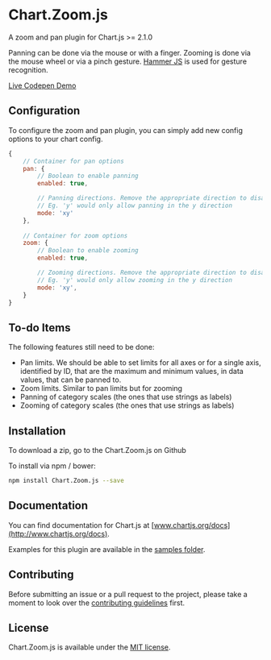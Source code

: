 # Chart.Zoom.js

A zoom and pan plugin for Chart.js >= 2.1.0

Panning can be done via the mouse or with a finger.
Zooming is done via the mouse wheel or via a pinch gesture. [Hammer JS](http://hammerjs.github.io/) is used for gesture recognition.

[Live Codepen Demo](http://codepen.io/pen/PGabEK)

## Configuration

To configure the zoom and pan plugin, you can simply add new config options to your chart config.

```javascript
{
	// Container for pan options
	pan: {
		// Boolean to enable panning
		enabled: true,

		// Panning directions. Remove the appropriate direction to disable 
		// Eg. 'y' would only allow panning in the y direction
		mode: 'xy'
	},
	
	// Container for zoom options
	zoom: {
		// Boolean to enable zooming
		enabled: true,

		// Zooming directions. Remove the appropriate direction to disable 
		// Eg. 'y' would only allow zooming in the y direction
		mode: 'xy',
	}
}
```

## To-do Items
The following features still need to be done:
* Pan limits. We should be able to set limits for all axes or for a single axis, identified by ID, that are the maximum and minimum values, in data values, that can be panned to.
* Zoom limits. Similar to pan limits but for zooming
* Panning of category scales (the ones that use strings as labels)
* Zooming of category scales (the ones that use strings as labels)

## Installation

To download a zip, go to the Chart.Zoom.js on Github

To install via npm / bower:

```bash
npm install Chart.Zoom.js --save
```

## Documentation

You can find documentation for Chart.js at [www.chartjs.org/docs](http://www.chartjs.org/docs).

Examples for this plugin are available in the [samples folder](samples).

## Contributing

Before submitting an issue or a pull request to the project, please take a moment to look over the [contributing guidelines](https://github.com/chartjs/Chart.Zoom.js/blob/master/CONTRIBUTING.md) first.

## License

Chart.Zoom.js is available under the [MIT license](http://opensource.org/licenses/MIT).
